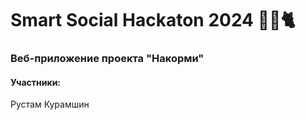 # Smart Social Hackaton 2024 🚀🐶🐈

### Веб-приложение проекта "Накорми"

#### Участники:
Рустам Курамшин
